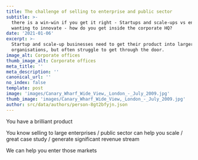 ```yaml
---
title: The challenge of selling to enterprise and public sector
subtitle: >-
  there is a win-win if you get it right - Startups and scale-ups vs enterprises
  wanting to innovate - how do you get inside the corporate HQ?
date: '2021-01-06'
excerpt: >-
  Startup and scale-up businesses need to get their product into larger
  organisations, but often struggle to get through the door.
image_alt: Corporate offices
thumb_image_alt: Corporate offices
meta_title: ''
meta_description: ''
canonical_url: ''
no_index: false
template: post
image: 'images/Canary_Wharf_Wide_View,_London_-_July_2009.jpg'
thumb_image: 'images/Canary_Wharf_Wide_View,_London_-_July_2009.jpg'
author: src/data/authors/person-8gt2bfyjn.json
---
```

You have a brilliant product 

You know selling to large enterprises / public sector can help you scale / great case study / generate significant revenue stream

We can help you enter those markets